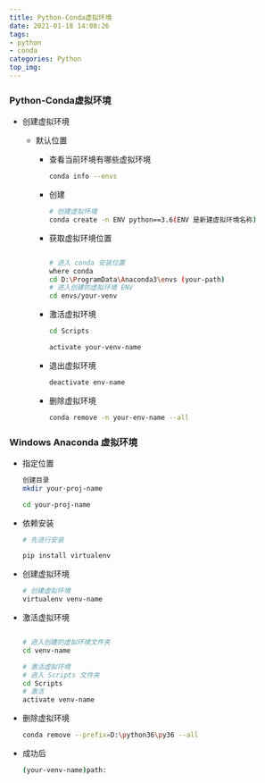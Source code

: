 ```yaml
---
title: Python-Conda虚拟环境
date: 2021-01-18 14:08:26
tags:
- python
- conda
categories: Python
top_img:
---
```


###  Python-Conda虚拟环境

+ 创建虚拟环境

  + 默认位置

    + 查看当前环境有哪些虚拟环境

      ```bash
      conda info --envs
      ```

    + 创建

      ```bash
      # 创建虚拟环境
      conda create -n ENV python==3.6(ENV 是新建虚拟环境名称)
      ```

    + 获取虚拟环境位置

      ```bash
      
      # 进入 conda 安装位置
      where conda
      cd D:\ProgramData\Anaconda3\envs (your-path)
      # 进入创建的虚拟环境 ENV
      cd envs/your-venv
      ```

    + 激活虚拟环境

      ```bash
      cd Scripts
      
      activate your-venv-name
      
      ```

    + 退出虚拟环境

      ```bash
      deactivate env-name
      ```

    + 删除虚拟环境

      ```bash
      conda remove -n your-env-name --all
      ```

###  Windows Anaconda 虚拟环境

+ 指定位置

  ```bash
  创建目录
  mkdir your-proj-name
  
  cd your-proj-name
  
  ```

+ 依赖安装

  ```bash
  # 先进行安装
  
  pip install virtualenv
  ```

+ 创建虚拟环境

  ```bash
  # 创建虚拟环境
  virtualenv venv-name
  ```

+ 激活虚拟环境

  ```bash
  
  # 进入创建的虚拟环境文件夹
  cd venv-name
  
  # 激活虚拟环境
  # 进入 Scripts 文件夹
  cd Scripts
  # 激活
  activate venv-name
  ```

+ 删除虚拟环境

  ```bash
  conda remove --prefix=D:\python36\py36 --all
  ```

+ 成功后

  ```bash
  (your-venv-name)path:
  ```

  



